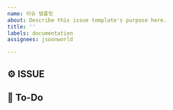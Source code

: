 ```yaml
---
name: 이슈 템플릿
about: Describe this issue template's purpose here.
title: ''
labels: documentation
assignees: jsoonworld

---
```


## ⚙️ ISSUE

## 📄 To-Do
